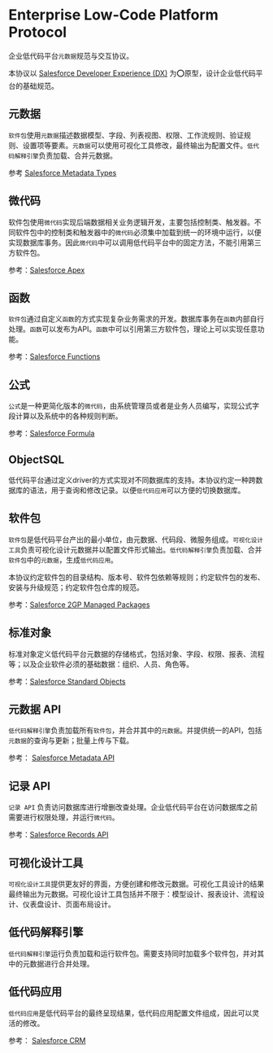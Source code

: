 # Enterprise Low-Code Platform Protocol

企业低代码平台`元数据`规范与交互协议。

本协议以 [Salesforce Developer Experience (DX)](https://developer.salesforce.com/developer-centers/developer-experience) 为⭕原型，设计企业低代码平台的基础规范。

## 元数据

`软件包`使用`元数据`描述数据模型、字段、列表视图、权限、工作流规则、验证规则、设置项等要素。`元数据`可以使用可视化工具修改，最终输出为配置文件。`低代码解释引擎`负责加载、合并元数据。

参考 [Salesforce Metadata Types](https://developer.salesforce.com/docs/atlas.en-us.api_meta.meta/api_meta/meta_types_list.htm)

## 微代码

软件包使用`微代码`实现后端数据相关业务逻辑开发，主要包括控制类、触发器。不同软件包中的控制类和触发器中的`微代码`必须集中加载到统一的环境中运行，以便实现数据库事务。因此`微代码`中可以调用低代码平台中的固定方法，不能引用第三方软件包。

参考：[Salesforce Apex](https://developer.salesforce.com/docs/atlas.en-us.apexcode.meta/apexcode/apex_intro_what_is_apex.htm)

## 函数

`软件包`通过自定义`函数`的方式实现复杂业务需求的开发。数据库事务在`函数`内部自行处理。`函数`可以发布为API。`函数`中可以引用第三方软件包，理论上可以实现任意功能。

参考：[Salesforce Functions](https://developer.salesforce.com/docs/platform/functions/overview)

## 公式

`公式`是一种更简化版本的`微代码`，由系统管理员或者是业务人员编写，实现公式字段计算以及系统中的各种规则判断。

参考：[Salesforce Formula](https://help.salesforce.com/s/articleView?id=customize_formuladef.htm&type=5&language=en_US)

## ObjectSQL

低代码平台通过定义driver的方式实现对不同数据库的支持。本协议约定一种跨数据库的语法，用于查询和修改记录。以便`低代码应用`可以方便的切换数据库。

## 软件包

`软件包`是低代码平台产出的最小单位，由元数据、代码段、微服务组成。`可视化设计工具`负责可视化设计元数据并以配置文件形式输出。`低代码解释引擎`负责加载、合并`软件包`中的`元数据`，生成`低代码应用`。

本协议约定软件包的目录结构、版本号、软件包依赖等规则；约定软件包的发布、安装与升级规范；约定软件包仓库的规范。

参考：[Salesforce 2GP Managed Packages](https://developer.salesforce.com/docs/atlas.en-us.sfdx_dev.meta/sfdx_dev/sfdx_dev_dev2gp_comparison.htm)

## 标准对象

标准对象定义低代码平台元数据的存储格式，包括对象、字段、权限、报表、流程等；以及企业软件必须的基础数据：组织、人员、角色等。

参考：[Salesforce Standard Objects](https://developer.salesforce.com/docs/atlas.en-us.object_reference.meta/object_reference/sforce_api_objects_list.htm)

## 元数据 API

`低代码解释引擎`负责加载所有`软件包`，并合并其中的`元数据`。并提供统一的API，包括`元数据`的查询与更新；批量上传与下载。

参考： [Salesforce Metadata API](https://developer.salesforce.com/docs/atlas.en-us.api_meta.meta/api_meta/meta_intro.htm)

## 记录 API

`记录 API` 负责访问数据库进行增删改查处理。企业低代码平台在访问数据库之前需要进行权限处理，并运行`微代码`。

参考：[Salesforce Records API](https://developer.salesforce.com/docs/atlas.en-us.api_rest.meta/api_rest/using_resources_working_with_records.htm)

## 可视化设计工具

`可视化设计工具`提供更友好的界面，方便创建和修改元数据。可视化工具设计的结果最终输出为元数据。可视化设计工具包括并不限于：模型设计、报表设计、流程设计、仪表盘设计、页面布局设计。

## 低代码解释引擎

`低代码解释引擎`运行负责加载和运行软件包。需要支持同时加载多个软件包，并对其中的元数据进行合并处理。

## 低代码应用

`低代码应用`是低代码平台的最终呈现结果，低代码应用配置文件组成，因此可以灵活的修改。

参考： [Salesforce CRM](https://www.salesforce.com/crm/)
